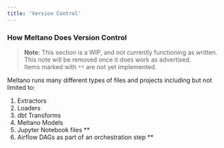 ```yaml
---
title: 'Version Control'
---
```


### How Meltano Does Version Control

> **Note**: This section is a WIP, and not currently functioning as written. This note will be removed once it does work as advertised.  
> Items marked with `**` are not yet implemented.

Meltano runs many different types of files and projects including but not limited to:

1. Extractors
1. Loaders
1. dbt Transforms
1. Meltano Models
1. Jupyter Notebook files \*\*
1. Airflow DAGs as part of an orchestration step \*\*
